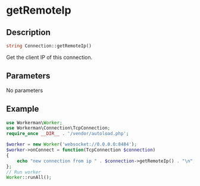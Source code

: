# getRemoteIp
## Description
```php
string Connection::getRemoteIp()
```
Get the client IP of this connection.

## Parameters
No parameters

## Example
```php
use Workerman\Worker;
use Workerman\Connection\TcpConnection;
require_once __DIR__ . '/vendor/autoload.php';

$worker = new Worker('websocket://0.0.0.0:8484');
$worker->onConnect = function(TcpConnection $connection)
{
    echo "new connection from ip " . $connection->getRemoteIp() . "\n";
};
// Run worker
Worker::runAll();
```
